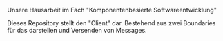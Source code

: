 Unsere Hausarbeit im Fach "Komponentenbasierte Softwareentwicklung"

Dieses Repository stellt den "Client" dar. Bestehend aus zwei Boundaries für das darstellen und Versenden von Messages.
